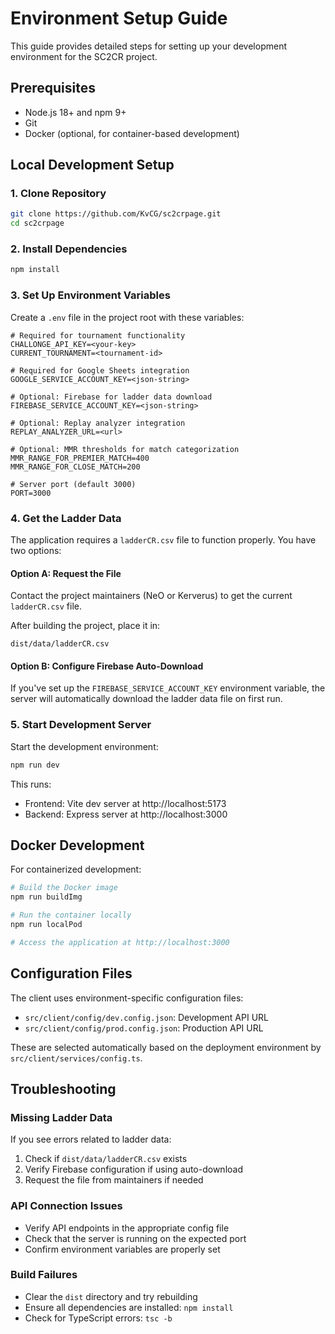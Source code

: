 # Environment Setup Guide

This guide provides detailed steps for setting up your development environment for the SC2CR project.

## Prerequisites

- Node.js 18+ and npm 9+
- Git
- Docker (optional, for container-based development)

## Local Development Setup

### 1. Clone Repository

```bash
git clone https://github.com/KvCG/sc2crpage.git
cd sc2crpage
```

### 2. Install Dependencies

```bash
npm install
```

### 3. Set Up Environment Variables

Create a `.env` file in the project root with these variables:

```
# Required for tournament functionality
CHALLONGE_API_KEY=<your-key>
CURRENT_TOURNAMENT=<tournament-id>

# Required for Google Sheets integration
GOOGLE_SERVICE_ACCOUNT_KEY=<json-string>

# Optional: Firebase for ladder data download
FIREBASE_SERVICE_ACCOUNT_KEY=<json-string>

# Optional: Replay analyzer integration
REPLAY_ANALYZER_URL=<url>

# Optional: MMR thresholds for match categorization
MMR_RANGE_FOR_PREMIER_MATCH=400
MMR_RANGE_FOR_CLOSE_MATCH=200

# Server port (default 3000)
PORT=3000
```

### 4. Get the Ladder Data

The application requires a `ladderCR.csv` file to function properly. You have two options:

#### Option A: Request the File

Contact the project maintainers (NeO or Kerverus) to get the current `ladderCR.csv` file.

After building the project, place it in:
```
dist/data/ladderCR.csv
```

#### Option B: Configure Firebase Auto-Download

If you've set up the `FIREBASE_SERVICE_ACCOUNT_KEY` environment variable, the server will automatically download the ladder data file on first run.

### 5. Start Development Server

Start the development environment:

```bash
npm run dev
```

This runs:
- Frontend: Vite dev server at http://localhost:5173
- Backend: Express server at http://localhost:3000

## Docker Development

For containerized development:

```bash
# Build the Docker image
npm run buildImg

# Run the container locally
npm run localPod

# Access the application at http://localhost:3000
```

## Configuration Files

The client uses environment-specific configuration files:

- `src/client/config/dev.config.json`: Development API URL
- `src/client/config/prod.config.json`: Production API URL

These are selected automatically based on the deployment environment by `src/client/services/config.ts`.

## Troubleshooting

### Missing Ladder Data

If you see errors related to ladder data:

1. Check if `dist/data/ladderCR.csv` exists
2. Verify Firebase configuration if using auto-download
3. Request the file from maintainers if needed

### API Connection Issues

- Verify API endpoints in the appropriate config file
- Check that the server is running on the expected port
- Confirm environment variables are properly set

### Build Failures

- Clear the `dist` directory and try rebuilding
- Ensure all dependencies are installed: `npm install`
- Check for TypeScript errors: `tsc -b`